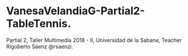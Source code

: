 # VanesaVelandiaG-Partial2-TableTennis.
Partial 2, Taller Multimedia 2018 - II, Universidad de la Sabana, Teacher Rigoberto Sáenz @rsaenzi.
